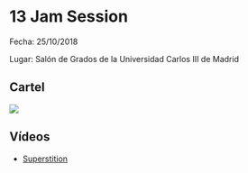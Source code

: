 # 13 Jam Session
Fecha: 25/10/2018

Lugar: Salón de Grados de la Universidad Carlos III de Madrid

## Cartel
![](https://github.com/UC3Music/JamSessions/blob/master/13JamSession/JamSession13Web.jpg?raw=true)

## Vídeos
- [Superstition](https://youtu.be/IhpTuSj1Xuk)
